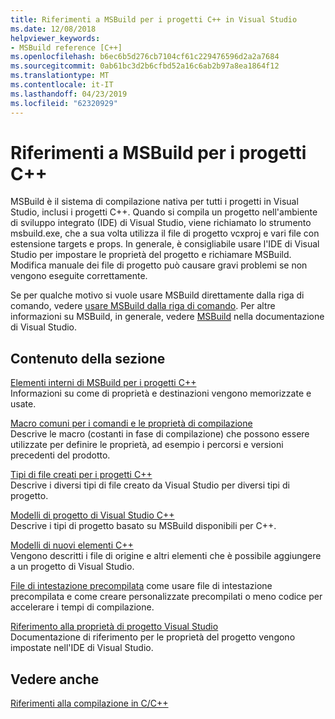 ```yaml
---
title: Riferimenti a MSBuild per i progetti C++ in Visual Studio
ms.date: 12/08/2018
helpviewer_keywords:
- MSBuild reference [C++]
ms.openlocfilehash: b6ec6b5d276cb7104cf61c229476596d2a2a7684
ms.sourcegitcommit: 0ab61bc3d2b6cfbd52a16c6ab2b97a8ea1864f12
ms.translationtype: MT
ms.contentlocale: it-IT
ms.lasthandoff: 04/23/2019
ms.locfileid: "62320929"
---
```

# <a name="msbuild-reference-for-c-projects"></a>Riferimenti a MSBuild per i progetti C++

MSBuild è il sistema di compilazione nativa per tutti i progetti in Visual Studio, inclusi i progetti C++. Quando si compila un progetto nell'ambiente di sviluppo integrato (IDE) di Visual Studio, viene richiamato lo strumento msbuild.exe, che a sua volta utilizza il file di progetto vcxproj e vari file con estensione targets e props. In generale, è consigliabile usare l'IDE di Visual Studio per impostare le proprietà del progetto e richiamare MSBuild. Modifica manuale dei file di progetto può causare gravi problemi se non vengono eseguite correttamente.

Se per qualche motivo si vuole usare MSBuild direttamente dalla riga di comando, vedere [usare MSBuild dalla riga di comando](../msbuild-visual-cpp.md). Per altre informazioni su MSBuild, in generale, vedere [MSBuild](/visualstudio/msbuild/msbuild) nella documentazione di Visual Studio.

## <a name="in-this-section"></a>Contenuto della sezione

[Elementi interni di MSBuild per i progetti C++](msbuild-visual-cpp-overview.md)<br/>
Informazioni su come di proprietà e destinazioni vengono memorizzate e usate.

[Macro comuni per i comandi e le proprietà di compilazione](common-macros-for-build-commands-and-properties.md)<br/>
Descrive le macro (costanti in fase di compilazione) che possono essere utilizzate per definire le proprietà, ad esempio i percorsi e versioni precedenti del prodotto.

[Tipi di file creati per i progetti C++](file-types-created-for-visual-cpp-projects.md)<br/>
Descrive i diversi tipi di file creato da Visual Studio per diversi tipi di progetto.

[Modelli di progetto di Visual Studio C++](visual-cpp-project-types.md)<br>
Descrive i tipi di progetto basato su MSBuild disponibili per C++.

[Modelli di nuovi elementi C++](using-visual-cpp-add-new-item-templates.md)<br>
Vengono descritti i file di origine e altri elementi che è possibile aggiungere a un progetto di Visual Studio.

[File di intestazione precompilata](../creating-precompiled-header-files.md) come usare file di intestazione precompilata e come creare personalizzate precompilati o meno codice per accelerare i tempi di compilazione.

[Riferimento alla proprietà di progetto Visual Studio](property-pages-visual-cpp.md)<br/>
Documentazione di riferimento per le proprietà del progetto vengono impostate nell'IDE di Visual Studio.

## <a name="see-also"></a>Vedere anche

[Riferimenti alla compilazione in C/C++](c-cpp-building-reference.md)